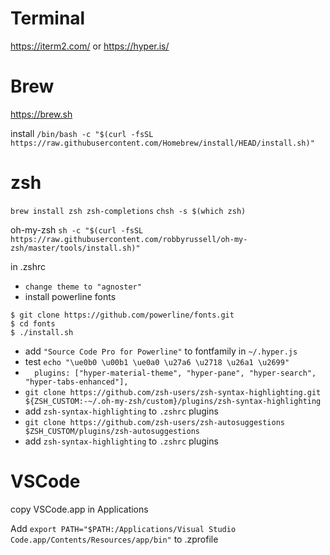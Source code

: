 
# Terminal

https://iterm2.com/
or
https://hyper.is/

# Brew

https://brew.sh

install
`/bin/bash -c "$(curl -fsSL https://raw.githubusercontent.com/Homebrew/install/HEAD/install.sh)"`

# zsh

`brew install zsh zsh-completions`
`chsh -s $(which zsh)`

oh-my-zsh
`sh -c "$(curl -fsSL https://raw.githubusercontent.com/robbyrussell/oh-my-zsh/master/tools/install.sh)"`

in .zshrc
- `change theme to "agnoster"`
- install powerline fonts 
```
$ git clone https://github.com/powerline/fonts.git
$ cd fonts
$ ./install.sh
```
- add `"Source Code Pro for Powerline"` to fontfamily in `~/.hyper.js`
- test `echo "\ue0b0 \u00b1 \ue0a0 \u27a6 \u2718 \u26a1 \u2699"`
- `  plugins: ["hyper-material-theme", "hyper-pane", "hyper-search", "hyper-tabs-enhanced"],`
- `git clone https://github.com/zsh-users/zsh-syntax-highlighting.git ${ZSH_CUSTOM:-~/.oh-my-zsh/custom}/plugins/zsh-syntax-highlighting`
- add `zsh-syntax-highlighting` to `.zshrc` plugins
- `git clone https://github.com/zsh-users/zsh-autosuggestions $ZSH_CUSTOM/plugins/zsh-autosuggestions`
- add `zsh-syntax-highlighting` to `.zshrc` plugins

# VSCode

copy VSCode.app in Applications

Add `export PATH="$PATH:/Applications/Visual Studio Code.app/Contents/Resources/app/bin"` to .zprofile



